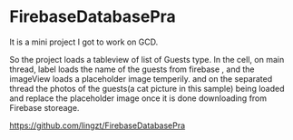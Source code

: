 # FirebaseDatabasePra
It is a mini project I got to work on GCD.   


So the project loads a tableview of list of Guests type.  In the cell,
on main thread, label loads the name of the guests from firebase , and the imageView loads a placeholder image temperily. 
and on the separated thread the photos of the guests(a cat picture in this sample) being loaded and replace the placeholder image once it is done downloading from Firebase storeage. 



https://github.com/lingzt/FirebaseDatabasePra
